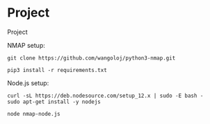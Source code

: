 # Project
Project

NMAP setup:

    git clone https://github.com/wangoloj/python3-nmap.git

    pip3 install -r requirements.txt

Node.js setup:

    curl -sL https://deb.nodesource.com/setup_12.x | sudo -E bash -
    sudo apt-get install -y nodejs

    node nmap-node.js
